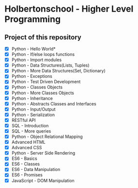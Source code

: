 # Holbertonschool - Higher Level Programming

## Project of this repository

- [x] Python - Hello World*
- [x] Python - If/else loops functions
- [x] Python - Import modules
- [x] Python - Data Structures(Lists, Tuples)
- [x] Python - More Data Structures(Set, Dictionary)
- [x] Python - Exceptions
- [x] Python - Test Driven Development
- [x] Python - Classes Objects
- [x] Python - More Classes Objects
- [x] Python - Inheritance
- [x] Python - Abstracts Classes and Interfaces
- [x] Python - Input/Output
- [x] Python - Serialization
- [x] RESTful API
- [x] SQL - Introduction
- [x] SQL - More queries
- [x] Python - Object Relational Mapping
- [x] Advanced HTML
- [x] Advanced CSS
- [x] Python - Server Side Rendering
- [x] ES6 - Basics
- [x] ES6 - Classes
- [x] ES6 - Data Manipulation
- [x] ES6 - Promises
- [x] JavaScript - DOM Manipulation        
